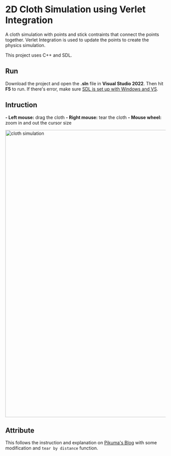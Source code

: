 # 2D Cloth Simulation using Verlet Integration

A cloth simulation with points and stick contraints that connect the points together. Verlet Integration is used to update the points to create the physics simulation.

This project uses C++ and SDL.  

## Run
Download the project and open the **.sln** file in **Visual Studio 2022**. Then hit **F5** to run. If there's error, make sure [SDL is set up with Windows and VS](https://lazyfoo.net/tutorials/SDL/01_hello_SDL/windows/msvc2019/index.php).

## Intruction
**- Left mouse:** drag the cloth
**- Right mouse:** tear the cloth
**- Mouse wheel:** zoom in and out the cursor size

<img src="https://github.com/ngol0/2D-ClothSimulation/blob/main/gif.gif" width="900" title="cloth simulation">

## Attribute
This follows the instruction and explanation on [Pikuma's Blog](https://pikuma.com/blog/verlet-integration-2d-cloth-physics-simulation) with some modification and `tear by distance` function.
